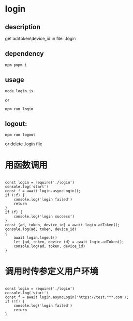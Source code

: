 # login

## description

get ad\token\device_id in file: .login

## dependency

```shell
npm pnpm i
```

## usage

```shell
node login.js
```

or

```shell
npm run login
```

## logout:

```shell
npm run logout
```

or delete .login file

# 用函数调用

```node

const login = require('./login')
console.log('start')
const f = await login.asyncLogin();
if (!f) {
    console.log('login failed')
    return
}
if (f) {
    console.log('login success')
}
const {ad, token, device_id} = await login.adToken();
console.log(ad, token, device_id)
{
    await login.logout()
    let {ad, token, device_id} = await login.adToken();
    console.log(ad, token, device_id)
}
```

# 调用时传参定义用户环境

```node

const login = require('./login')
console.log('start')
const f = await login.asyncLogin('https://test.***.com');
if (!f) {
    console.log('login failed')
    return
}

```
